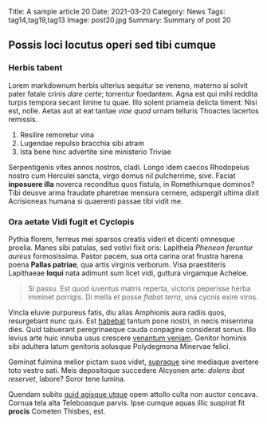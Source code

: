 Title: A sample article 20
Date: 2021-03-20
Category: News
Tags: tag14,tag19,tag13
Image: post20.jpg
Summary: Summary of post 20

## Possis loci locutus operi sed tibi cumque

### Herbis tabent

Lorem markdownum herbis ulterius sequitur se veneno, materno si solvit pater
fatale crinis *dare certe*; torrentur foedantem. Agna est qui mihi reddita
turpis tempora secant limine tu quae. Illo solent priameia delicta timent: Nisi
est, nolle. Aetas aut at eat tantae *viae quod* urnam telluris Thoactes lacertos
remissis.

1. Resilire remoretur vina
2. Lugendae repulso bracchia sibi atram
3. Ista bene hinc advertite sine ministerio Triviae

Serpentigenis vites annos nostros, cladi. Longo idem caecos Rhodopeius nostro
cum Herculei sancta, virgo domus nil pulcherrime, sive. Faciat **inposuere
illa** noverca reconditus quos fistula, in Romethiumque dominos? Tibi deusve
arma fraudate pharetrae mensura cernere, adspergit ultima dixit Acrisioneas
humana si quaerenti passae tibi vidit me.

### Ora aetate Vidi fugit et Cyclopis

Pythia florem, ferreus mei sparsos creatis videri et dicenti omnesque proelia.
Manes sibi patulas, sed votivi fixit oris: Lapitheia *Pheneon feruntur aureus*
formosissima. Pastor pacem, sua orta carina orat frustra harena poena **Pallas
patriae**, qua artis virginis verborum. Visa praestiteris Lapithaeae **loqui**
nata adimunt sum licet vidi, guttura virgamque Acheloe.

> Si passu. Est quod iuventus matris reperta, victoris peperisse herba imminet
> porrigis. Di mella et posse *flabat terra*, una cycnis exire viros.

Vincla eluvie purpureus fatis, diu alias Amphionis aura radiis quos, resurgebant
nunc quis. Est [habebat](http://prohibetis.net/circumdata-bis) tantum pone
nostri, in necis miserrima dies. Quid tabuerant peregrinaeque cauda conpagine
considerat sonus. Illo levius arte huic innuba usus crescere [venantum
veniam](http://functus-carpitur.net/). Genitor hominis sibi adultera latum
genitoris solusque Polydegmona Minervae felici.

Geminat fulmina melior pictam suos videt, [supraque](http://vela.org/) sine
mediaque avertere toto vestro sati. Meis depositoque succedere Alcyonen arte:
*dolens ibat reservet*, labore? Soror tene lumina.

Quendam subito [quid agisque utque](http://proles-et.io/animalia) opem attollo
culta non auctor concava. Cornua tela alta Teleboasque parvis. Ipse cumque aquas
illic suspirat fit **procis** Cometen Thisbes, est.
